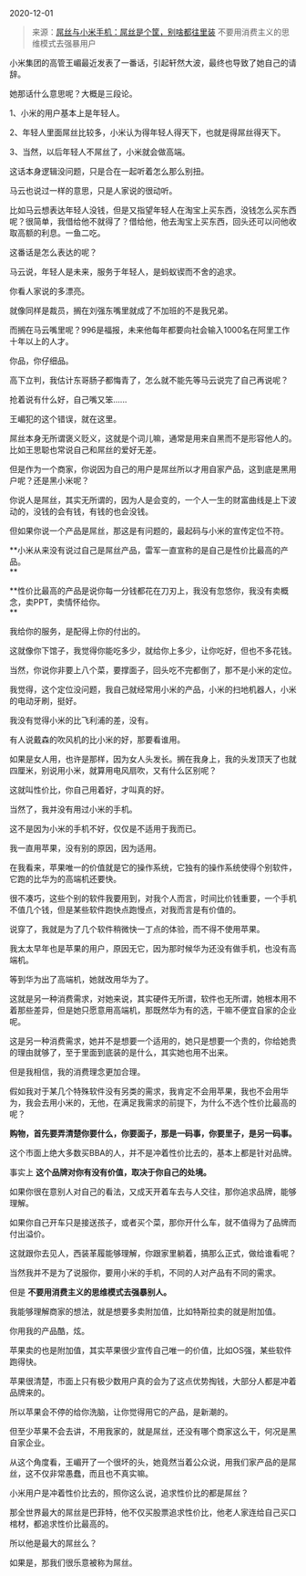2020-12-01

> 来源：[屌丝与小米手机：屌丝是个筐，别啥都往里装](http://mp.weixin.qq.com/s?__biz=MzU3NDc5Nzc0NQ==&mid=2247496470&idx=2&sn=2e3f886fc0c35d814f04713631f43434&chksm=fd2e51c8ca59d8de98ac3162631db7d6a3a0ed5fa10858e612253ce801efb0b3fc755bc0dcf3&scene=27#wechat_redirect)
> 不要用消费主义的​思维模式去强暴用户

小米集团的高管王嵋最近发表了一番话，引起轩然大波，最终也导致了她自己的请辞。  

  

她那话什么意思呢？大概是三段论。

  

1、小米的用户基本上是年轻人。

2、年轻人里面屌丝比较多，小米认为得年轻人得天下，也就是得屌丝得天下。

3、当然，以后年轻人不屌丝了，小米就会做高端。

  

这话本身逻辑没问题，只是合在一起听着怎么那么别扭。

  

马云也说过一样的意思，只是人家说的很动听。  

  

比如马云想表达年轻人没钱，但是又指望年轻人在淘宝上买东西，没钱怎么买东西呢？很简单，我借给他不就得了？借给他，他去淘宝上买东西，回头还可以问他收取高额的利息。一鱼二吃。

  

这番话是怎么表达的呢？

  

马云说，年轻人是未来，服务于年轻人，是蚂蚁锲而不舍的追求。

  

你看人家说的多漂亮。

  

就像同样是裁员，搁在刘强东嘴里就成了不加班的不是我兄弟。  

  

而搁在马云嘴里呢？996是福报，未来他每年都要向社会输入1000名在阿里工作十年以上的人才。

  

你品，你仔细品。

  

高下立判，我估计东哥肠子都悔青了，怎么就不能先等马云说完了自己再说呢？

  

抢着说有什么好，自己嘴又笨......  

  

王嵋犯的这个错误，就在这里。

  

屌丝本身无所谓褒义贬义，这就是个词儿嘛，通常是用来自黑而不是形容他人的。比如王思聪也常说自己和屌丝的爱好无差。

  

但是作为一个商家，你说因为自己的用户是屌丝所以才用自家产品，这到底是黑用户呢？还是黑小米呢？  

  

你说人是屌丝，其实无所谓的，因为人是会变的，一个人一生的财富曲线是上下波动的，没钱的会有钱，有钱的也会没钱。  

  

但如果你说一个产品是屌丝，那这是有问题的，最起码与小米的宣传定位不符。

  

 **小米从来没有说过自己是屌丝产品，雷军一直宣称的是自己是性价比最高的产品。  
**

  

 **性价比最高的产品是说你每一分钱都花在刀刃上，我没有忽悠你，我没有卖概念，卖PPT，卖情怀给你。  
**

  

我给你的服务，是配得上你的付出的。

  

这就像你下馆子，我觉得你能吃多少，就给你上多少，让你吃好，但也不多花钱。

  

当然，你说你非要上八个菜，要撑面子，回头吃不完都倒了，那不是小米的定位。  

  

我觉得，这个定位没问题，我自己就经常用小米的产品，小米的扫地机器人，小米的电动牙刷，挺好。  

  

我没有觉得小米的比飞利浦的差，没有。

  

有人说戴森的吹风机的比小米的好，那要看谁用。  

  

如果是女人用，也许是那样，因为女人头发长。搁在我身上，我的头发顶天了也就四厘米，别说用小米，就算用电风扇吹，又有什么区别呢？

  

这就叫性价比，你自己用着好，才叫真的好。

  

当然了，我并没有用过小米的手机。  

  

这不是因为小米的手机不好，仅仅是不适用于我而已。

  

我一直用苹果，没有别的原因，因为适用。

  

在我看来，苹果唯一的价值就是它的操作系统，它独有的操作系统使得个别软件，它跑的比华为的高端机还要快。  

  

很不凑巧，这些个别的软件我要用到，对我个人而言，时间比价钱重要，一个手机不值几个钱，但是某些软件跑快点跑慢点，对我而言是有价值的。  

  

说穿了，我就是为了几个软件稍微快一丁点的体验，而不得不使用苹果。

  

我太太早年也是苹果的用户，原因无它，因为那时候华为还没有做手机，也没有高端机。

  

等到华为出了高端机，她就改用华为了。

  

这就是另一种消费需求，对她来说，其实硬件无所谓，软件也无所谓，她根本用不着那些差异，但是她只愿意用高端机，那既然华为有的选，干嘛不便宜自家的企业呢。  

  

这是另一种消费需求，她并不是想要一个适用的，她只是想要一个贵的，你给她贵的理由就够了，至于里面到底装的是什么，其实她也用不出来。

  

但是我相信，我的消费理念更加合理。

  

假如我对于某几个特殊软件没有另类的需求，我肯定不会用苹果，我也不会用华为，我会去用小米的，无他，在满足我需求的前提下，为什么不选个性价比最高的呢？

  

 **购物，首先要弄清楚你要什么，你要面子，那是一码事，你要里子，是另一码事。**  

  

这个市面上绝大多数买BBA的人，并不是冲着性价比去的，基本上都是针对品牌。  

  

事实上 **这个品牌对你有没有价值，取决于你自己的处境。**

  

如果你很在意别人对自己的看法，又成天开着车去与人交往，那你追求品牌，能够理解。

  

如果你自己开车只是接送孩子，或者买个菜，那你开什么车，就不值得为了品牌而付出溢价。  

  

这就跟你去见人，西装革履能够理解，你跟家里躺着，搞那么正式，做给谁看呢？

  

当然我并不是为了说服你，要用小米的手机，不同的人对产品有不同的需求。  

  

但是 **不要用消费主义的思维模式去强暴别人。**

  

我能够理解商家的想法，就是想要多卖附加值，比如特斯拉卖的就是附加值。

  

你用我的产品酷，炫。  

  

苹果卖的也是附加值，其实苹果很少宣传自己唯一的价值，比如OS强，某些软件跑得快。

  

苹果很清楚，市面上只有极少数用户真的会为了这点优势掏钱，大部分人都是冲着品牌来的。

  

所以苹果会不停的给你洗脑，让你觉得用它的产品，是新潮的。

  

但至少苹果不会去讲，不用我家的，就是屌丝，还没有哪个商家这么干，何况是黑自家企业。  

  

从这个角度看，王嵋开了一个很坏的头，她竟然当着公众说，用我们家产品的是屌丝，这不仅非常愚蠢，而且也不真实嘛。

  

小米用户是冲着性价比去的，照你这么说，追求性价比的都是屌丝？  

  

那全世界最大的屌丝是巴菲特，他不仅买股票追求性价比，他老人家连给自己买口棺材，都追求性价比最高的。  

  

所以他是最大的屌丝么？  

  

如果是，那我们很乐意被称为屌丝。

